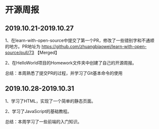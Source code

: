 # 开源周报
 
## 2019.10.21-2019.10.27

1、在learn-with-open-source中提交了第一个PR，修改了一些错别字和不通顺的地方。PR地址为 https://github.com/zhuangbiaowei/learn-with-open-source/pull/73 【Merged】

2、在HelloWorld项目的Homework文件夹中创建了自己的开源周报。 

总结：本周熟悉了提交PR的过程，并学习了Git基本命令的使用

## 2019.10.28-2019.10.31

1、学习了HTML，实现了一个简单的静态页面。

2、学习了JavaScript的基础教程。

总结：本周学习了一些前端的入门知识。
